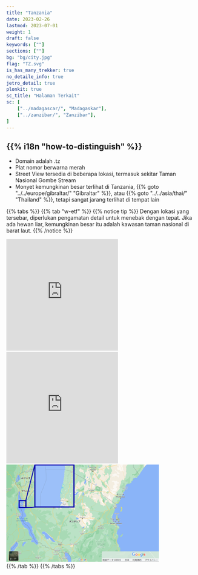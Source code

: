 ```yaml
---
title: "Tanzania"
date: 2023-02-26
lastmod: 2023-07-01
weight: 1
draft: false
keywords: [""]
sections: [""]
bg: "bg/city.jpg"
flag: "TZ.svg"
is_has_many_trekker: true
no_detaile_info: true
jetro_detail: true
plonkit: true
sc_title: "Halaman Terkait"
sc: [
    ["../madagascar/", "Madagaskar"],
    ["../zanzibar/", "Zanzibar"],
]
---
```


<div class="main-desciption country-description">
    <h2 class="section-title">{{% i18n "how-to-distinguish" %}}</h2>
    <ul class="rule-list">
        <li>Domain adalah <span class="quiz">.tz</span></li>
        <li>Plat nomor berwarna <span class="quiz">merah</span></li>
        <li>Street View tersedia di beberapa lokasi, termasuk sekitar Taman Nasional Gombe Stream</li>
        <li>Monyet kemungkinan besar terlihat di Tanzania, {{% goto "../../europe/gibraltar/" "Gibraltar" %}}, atau {{% goto "../../asia/thai/" "Thailand" %}}, tetapi sangat jarang terlihat di tempat lain</li>
    </ul>
</div>

{{% tabs %}}
{{% tab "w-etf" %}}
{{% notice tip %}}
Dengan lokasi yang tersebar, diperlukan pengamatan detail untuk menebak dengan tepat. Jika ada hewan liar, kemungkinan besar itu adalah kawasan taman nasional di barat laut.
{{% /notice %}}
<div class="googlemap-if">
<iframe src="https://www.google.com/maps/embed?pb=!4v1687222166237!6m8!1m7!1sHpICDVPg0AxGBxOAqNx9dA!2m2!1d-4.669323783113501!2d29.62333506254922!3f244.8795270430562!4f-26.238762274455702!5f2.3535105869069004" width="295" height="295" style="border:0;" allowfullscreen="" loading="lazy" referrerpolicy="no-referrer-when-downgrade"></iframe>
<iframe src="https://www.google.com/maps/embed?pb=!4v1683886160271!6m8!1m7!1sn4XUB4cG5nRiVfJuftu5dA!2m2!1d-3.041027899419915!2d37.30021134006131!3f306.8801139271176!4f8.90126208088364!5f0.4000000000000002" width="295" height="295" style="border:0;" allowfullscreen="" loading="lazy" referrerpolicy="no-referrer-when-downgrade"></iframe>
</div>

<div class="googlemap-if unclickable">
<img src="./google-map.png" width="80%">
</div>
{{% /tab %}}
{{% /tabs %}}
